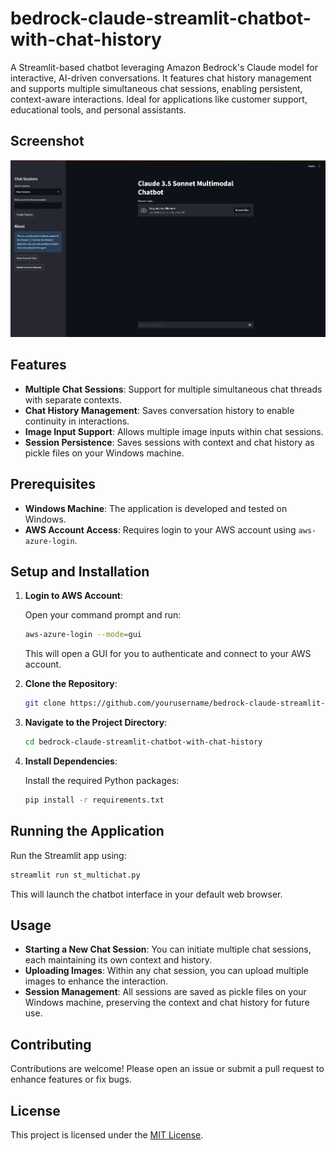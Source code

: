 # bedrock-claude-streamlit-chatbot-with-chat-history

A Streamlit-based chatbot leveraging Amazon Bedrock's Claude model for interactive, AI-driven conversations. It features chat history management and supports multiple simultaneous chat sessions, enabling persistent, context-aware interactions. Ideal for applications like customer support, educational tools, and personal assistants.

## Screenshot

![Screenshot](Screenshot.png)

## Features

- **Multiple Chat Sessions**: Support for multiple simultaneous chat threads with separate contexts.
- **Chat History Management**: Saves conversation history to enable continuity in interactions.
- **Image Input Support**: Allows multiple image inputs within chat sessions.
- **Session Persistence**: Saves sessions with context and chat history as pickle files on your Windows machine.

## Prerequisites

- **Windows Machine**: The application is developed and tested on Windows.
- **AWS Account Access**: Requires login to your AWS account using `aws-azure-login`.

## Setup and Installation

1. **Login to AWS Account**:

   Open your command prompt and run:

   ```bash
   aws-azure-login --mode=gui
   ```

   This will open a GUI for you to authenticate and connect to your AWS account.

2. **Clone the Repository**:

   ```bash
   git clone https://github.com/yourusername/bedrock-claude-streamlit-chatbot-with-chat-history.git
   ```

3. **Navigate to the Project Directory**:

   ```bash
   cd bedrock-claude-streamlit-chatbot-with-chat-history
   ```

4. **Install Dependencies**:

   Install the required Python packages:

   ```bash
   pip install -r requirements.txt
   ```

## Running the Application

Run the Streamlit app using:

```bash
streamlit run st_multichat.py
```

This will launch the chatbot interface in your default web browser.

## Usage

- **Starting a New Chat Session**: You can initiate multiple chat sessions, each maintaining its own context and history.
- **Uploading Images**: Within any chat session, you can upload multiple images to enhance the interaction.
- **Session Management**: All sessions are saved as pickle files on your Windows machine, preserving the context and chat history for future use.

## Contributing

Contributions are welcome! Please open an issue or submit a pull request to enhance features or fix bugs.

## License

This project is licensed under the [MIT License](LICENSE).

